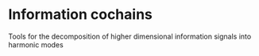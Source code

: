 # Information cochains
Tools for the decomposition of higher dimensional information signals into harmonic modes
